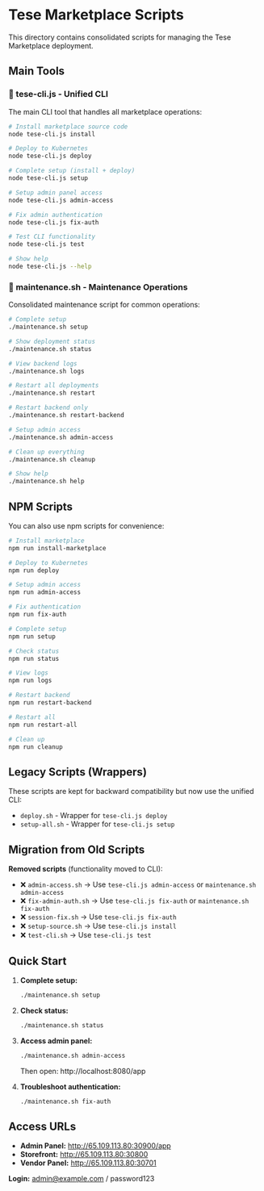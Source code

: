 # Tese Marketplace Scripts

This directory contains consolidated scripts for managing the Tese Marketplace deployment.

## Main Tools

### 🚀 tese-cli.js - Unified CLI
The main CLI tool that handles all marketplace operations:

```bash
# Install marketplace source code
node tese-cli.js install

# Deploy to Kubernetes  
node tese-cli.js deploy

# Complete setup (install + deploy)
node tese-cli.js setup

# Setup admin panel access
node tese-cli.js admin-access

# Fix admin authentication
node tese-cli.js fix-auth

# Test CLI functionality
node tese-cli.js test

# Show help
node tese-cli.js --help
```

### 🔧 maintenance.sh - Maintenance Operations
Consolidated maintenance script for common operations:

```bash
# Complete setup
./maintenance.sh setup

# Show deployment status
./maintenance.sh status

# View backend logs
./maintenance.sh logs

# Restart all deployments
./maintenance.sh restart

# Restart backend only
./maintenance.sh restart-backend

# Setup admin access
./maintenance.sh admin-access

# Clean up everything
./maintenance.sh cleanup

# Show help
./maintenance.sh help
```

## NPM Scripts

You can also use npm scripts for convenience:

```bash
# Install marketplace
npm run install-marketplace

# Deploy to Kubernetes
npm run deploy

# Setup admin access
npm run admin-access

# Fix authentication
npm run fix-auth

# Complete setup
npm run setup

# Check status
npm run status

# View logs
npm run logs

# Restart backend
npm run restart-backend

# Restart all
npm run restart-all

# Clean up
npm run cleanup
```

## Legacy Scripts (Wrappers)

These scripts are kept for backward compatibility but now use the unified CLI:

- `deploy.sh` - Wrapper for `tese-cli.js deploy`
- `setup-all.sh` - Wrapper for `tese-cli.js setup`

## Migration from Old Scripts

**Removed scripts** (functionality moved to CLI):
- ❌ `admin-access.sh` → Use `tese-cli.js admin-access` or `maintenance.sh admin-access`
- ❌ `fix-admin-auth.sh` → Use `tese-cli.js fix-auth` or `maintenance.sh fix-auth`  
- ❌ `session-fix.sh` → Use `tese-cli.js fix-auth`
- ❌ `setup-source.sh` → Use `tese-cli.js install`
- ❌ `test-cli.sh` → Use `tese-cli.js test`

## Quick Start

1. **Complete setup:**
   ```bash
   ./maintenance.sh setup
   ```

2. **Check status:**
   ```bash
   ./maintenance.sh status
   ```

3. **Access admin panel:**
   ```bash
   ./maintenance.sh admin-access
   ```
   Then open: http://localhost:8080/app

4. **Troubleshoot authentication:**
   ```bash
   ./maintenance.sh fix-auth
   ```

## Access URLs

- **Admin Panel:** http://65.109.113.80:30900/app
- **Storefront:** http://65.109.113.80:30800  
- **Vendor Panel:** http://65.109.113.80:30701

**Login:** admin@example.com / password123


